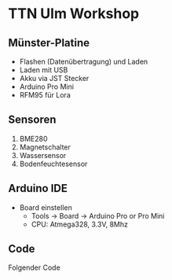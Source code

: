 # TTN Ulm Workshop


## Münster-Platine

- Flashen (Datenübertragung) und Laden
- Laden mit USB
- Akku via JST Stecker
- Arduino Pro Mini
- RFM95 für Lora

## Sensoren

1. BME280
2. Magnetschalter
3. Wassersensor
4. Bodenfeuchtesensor

## Arduino IDE
* Board einstellen
    * Tools -> Board -> Arduino Pro or Pro Mini
    * CPU: Atmega328, 3.3V, 8Mhz

## Code

Folgender Code 

